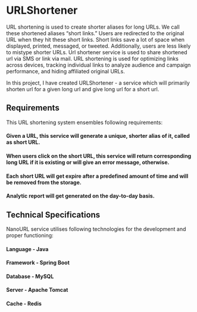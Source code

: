 # URLShortener

URL shortening is used to create shorter aliases for long URLs. We call these shortened aliases “short links.” Users are redirected to the original URL when they hit these short links. Short links save a lot of space when displayed, printed, messaged, or tweeted. Additionally, users are less
likely to mistype shorter URLs. Url shortener service is used to share shortened url via SMS or link via mail. URL shortening is used for optimizing links across devices, tracking individual links to analyze audience and campaign performance, and hiding affiliated original URLs.

In this project, I have created URLShortener - a service which will primarily shorten url for a given long
url and give long url for a short url.

## Requirements
This URL shortening system ensembles following requirements:
#### Given a URL, this service will generate a unique, shorter alias of it, called as short URL.
#### When users click on the short URL, this service will return corresponding long URL if it is existing or will give an error message, otherwise.
#### Each short URL will get expire after a predefined amount of time and will be removed from the storage.
#### Analytic report will get generated on the day-to-day basis.

## Technical Specifications
NanoURL service utilises following technologies for the development and proper functioning:
#### Language - Java
#### Framework - Spring Boot
#### Database - MySQL
#### Server - Apache Tomcat
#### Cache - Redis

